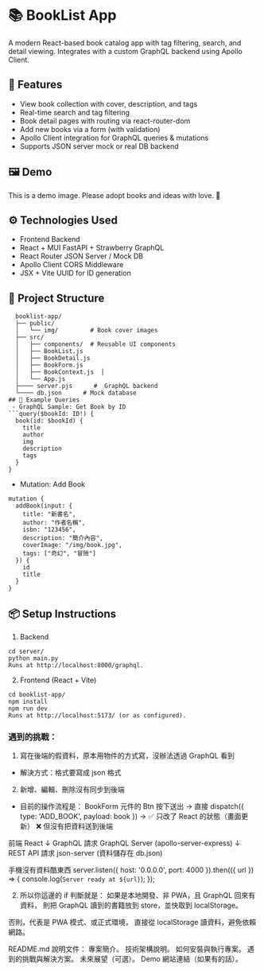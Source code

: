 # 📚 BookList App
A modern React-based book catalog app with tag filtering, search, and detail viewing. Integrates with a custom GraphQL backend using Apollo Client.

## 🚀 Features
 - View book collection with cover, description, and tags
 - Real-time search and tag filtering
 - Book detail pages with routing via react-router-dom
 - Add new books via a form (with validation)
 - Apollo Client integration for GraphQL queries & mutations
 - Supports JSON server mock or real DB backend

## 🖼️ Demo

 This is a demo image. Please adopt books and ideas with love. 💛

## ⚙️ Technologies Used
  - Frontend	Backend
  - React + MUI	FastAPI + Strawberry GraphQL
  - React Router	JSON Server / Mock DB
  - Apollo Client	CORS Middleware
  - JSX + Vite	UUID for ID generation

## 📁 Project Structure
```
  booklist-app/
  ├── public/
  │   └── img/         # Book cover images
  ├── src/
  │   ├── components/  # Reusable UI components
  │   ├── BookList.js
  │   ├── BookDetail.js
  │   ├── BookForm.js
  │   ├── BookContext.js  │ 
  │   └── App.js
  ├──── server.pjs      #  GraphQL backend
  └──── db.json      # Mock database
## 🧪 Example Queries
 - GraphQL Sample: Get Book by ID
```query($bookId: ID!) {
  book(id: $bookId) {
    title
    author
    img
    description
    tags
  }
}
```
- Mutation: Add Book
```
mutation {
  addBook(input: {
    title: "新書名",
    author: "作者名稱",
    isbn: "123456",
    description: "簡介內容",
    coverImage: "/img/book.jpg",
    tags: ["奇幻", "冒險"]
  }) {
    id
    title
  }
}
```
## 📦 Setup Instructions
1. Backend
  ```
  cd server/
  python main.py
  Runs at http://localhost:8000/graphql.
  ```
2. Frontend (React + Vite)
  ```
  cd booklist-app/
  npm install
  npm run dev
  Runs at http://localhost:5173/ (or as configured).
  ```

### 遇到的挑戰：
1. 寫在後端的假資料，原本用物件的方式寫，沒辦法透過 GraphQL 看到
- 解決方式：格式要寫成 json 格式
2. 新增、編輯、刪除沒有同步到後端
- 目前的操作流程是：
BookForm 元件的 Btn 按下送出 →
直接 dispatch({ type: 'ADD_BOOK', payload: book }) →
✅ 只改了 React 的狀態（畫面更新）
❌ 但沒有把資料送到後端


前端 React
  ↓ GraphQL 請求
GraphQL Server (apollo-server-express)
  ↓ REST API 請求
json-server (資料儲存在 db.json)


手機沒有資料酷東西
server.listen({ host: '0.0.0.0', port: 4000 }).then(({ url }) => {
  console.log(`Server ready at ${url}`);
});



2. 所以你這邊的 if 判斷就是：
如果是本地開發、非 PWA，且 GraphQL 回來有資料，
則把 GraphQL 讀到的書籍放到 store，並快取到 localStorage。

否則，代表是 PWA 模式、或正式環境，
直接從 localStorage 讀資料，避免依賴網路。


README.md 說明文件：
專案簡介。
技術架構說明。
如何安裝與執行專案。
遇到的挑戰與解決方案。
未來展望（可選）。
Demo 網站連結（如果有的話）。





